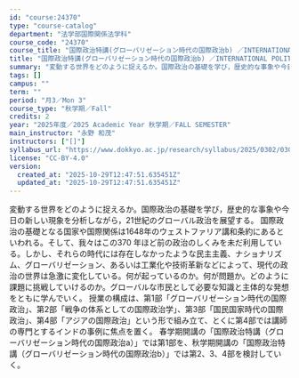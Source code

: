 ```yaml
---
id: "course:24370"
type: "course-catalog"
department: "法学部国際関係法学科"
course_code: "24370"
course_title: "国際政治特講(グローバリゼーション時代の国際政治b) ／INTERNATIONAL POLITICS, SPECIAL LECTURE"
title: "国際政治特講(グローバリゼーション時代の国際政治b) ／INTERNATIONAL POLITICS, SPECIAL LECTURE"
summary: "変動する世界をどのように捉えるか。国際政治の基礎を学び，歴史的な事象や今日の新しい現象を分析しながら，21世紀のグローバル政治を展望する。 国際政治の基礎となる国家や国際関係は1648年のウェストファリア講和条約にあるといわれる。そして、我…"
tags: []
campus: ""
term: ""
period: "月3／Mon 3"
course_type: "秋学期／Fall"
credits: 2
year: "2025年度／2025 Academic Year 秋学期／FALL SEMESTER"
main_instructor: "永野 和茂"
instructors: ["[]"]
syllabus_url: "https://www.dokkyo.ac.jp/research/syllabus/2025/0302/0302_24370_ja_JP.html"
license: "CC-BY-4.0"
version:
  created_at: "2025-10-29T12:47:51.635451Z"
  updated_at: "2025-10-29T12:47:51.635451Z"
---
```

変動する世界をどのように捉えるか。国際政治の基礎を学び，歴史的な事象や今日の新しい現象を分析しながら，21世紀のグローバル政治を展望する。 国際政治の基礎となる国家や国際関係は1648年のウェストファリア講和条約にあるといわれる。そして、我々はこの370 年ほど前の政治のしくみを未だ利用している。しかし、それらの時代には存在しなかったような民主主義、ナショナリズム、グローバリゼーション、あるいは工業化や技術革新などによって、現代の政治の世界は急激に変化している。何が起っているのか。何が問題か。どのように課題に挑戦していけるのか。グローバルな市民として必要な知識と主体的な発想をともに学んでいく。 授業の構成は、第1部「グローバリゼーション時代の国際政治」、第2部「戦争の体系としての国際政治学」、第3部「国民国家時代の国際政治」、第4部「アジアの国際政治」という形で組み立て、とくに第4部では講師の専門とするインドの事例に焦点を置く。 春学期開講の「国際政治特講（グローバリゼーション時代の国際政治a）」では第1部を、秋学期開講の「国際政治特講（グローバリゼーション時代の国際政治b）」では第2、3、4部を検討していく。
